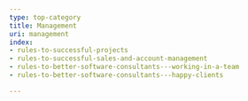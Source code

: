 ```yaml
---
type: top-category
title: Management
uri: management
index:
- rules-to-successful-projects
- rules-to-successful-sales-and-account-management
- rules-to-better-software-consultants---working-in-a-team
- rules-to-better-software-consultants---happy-clients

---
```


